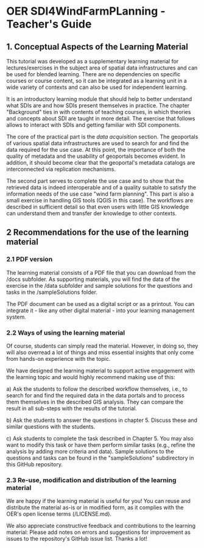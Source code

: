 # OER SDI4WindFarmPLanning - Teacher's Guide

## 1. Conceptual Aspects of the Learning Material

This tutorial was developed as a supplementary learning material for lectures/exercises in the subject area of spatial data infrastructures and can be used for blended learning. There are no dependencies on specific courses or course content, so it can be integrated as a learning unit in a wide variety of contexts and can also be used for independent learning.

It is an introductory learning module that should help to better understand what SDIs are and how SDIs present themselves in practice.
The chapter "Background" ties in with contents of teaching courses, in which theories and concepts about SDI are taught in more detail. The exercise that follows allows to interact with SDIs and getting familiar with SDI components.

The core of the practical part is the *data acquisition* section. The geoportals of various spatial data infrastructures are used to search for and find the data required for the use case. At this point, the importance of both the quality of metadata and the usability of geoportals becomes evident. In addition, it should become clear that the geoportal's metadata catalogs are interconnected via replication mechanisms. 

The second part serves to complete the use case and to show that the retrieved data is indeed interoperable and of a quality suitable to satisfy the information needs of the use case "wind farm planning". This part is also a small exercise in handling GIS tools (QGIS in this case). The workflows are described in sufficient detail so that even users with little GIS knowledge can understand them and transfer der knowledge to other contexts.

## 2 Recommendations for the use of the learning material

### 2.1 PDF version

The learning material consists of a PDF file that you can download from the /docs subfolder. As supporting materials, you will find the data of the exercise in the /data subfolder and sample solutions for the questions and tasks in the /sampleSolutions folder.

The PDF document can be used as a digital script or as a printout. You can integrate it - like any other digital material - into your learning management system. 


### 2.2 Ways of using the learning material

Of course, students can simply read the material. However, in doing so, they will also overread a lot of things and miss essential insights that only come from hands-on experience with the topic. 

We have designed the learning material to support active engagement with the learning topic and would highly recommend making use of this:

   a) Ask the students to follow the described workflow themselves, i.e., to search for and find the required data in the data portals and to process them themselves in the described GIS analysis. They can compare the result in all sub-steps with the results of the tutorial.

   b) Ask the students to answer the questions in chapter 5. Discuss these and similar questions with the students.

   c) Ask students to complete the task described in Chapter 5. You may also want to modify this task or have them perform similar tasks (e.g., refine the analysis by adding more criteria and data).
Sample solutions to the questions and tasks can be found in the "sampleSolutions" subdirectory in this GitHub repository.

### 2.3 Re-use, modification and distribution of the learning material

We are happy if the learning material is useful for you! You can reuse and distribute the material as-is or in modified form, as it complies with the OER's open license terms (/LICENSE.md).  

We also appreciate constructive feedback and contributions to the learning material: Please add notes on errors and suggestions for improvement as issues to the repository's GitHub issue list. Thanks a lot!
